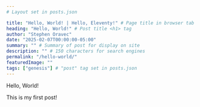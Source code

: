 ```yaml
---
# Layout set in posts.json

title: "Hello, World! | Hello, Eleventy!" # Page title in browser tab
heading: "Hello, World!" # Post title <h1> tag
author: "Stephen Oravec"
date: "2025-02-07T00:00:00-05:00"
summary: "" # Summary of post for display on site
description: "" # 150 characters for search engines
permalink: "/hello-world/"
featuredImage: ""
tags: ["genesis"] # "post" tag set in posts.json
---
```

Hello, World!

This is my first post!